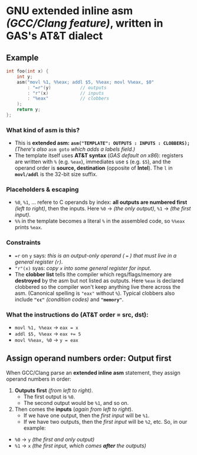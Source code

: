 # GNU extended inline asm *(GCC/Clang feature)*, written in **GAS's AT&T dialect**

## Example
```c
int foo(int x) {
    int y;
    asm("movl %1, %%eax; addl $5, %%eax; movl %%eax, $0"
        : "=r"(y)           // outputs
        : "r"(x)            // inputs
        : "%eax"            // clobbers
    );
    return y;
};
```

### What kind of asm is this?
 * This is **extended asm:** **`asm("TEMPLATE": OUTPUTS : INPUTS : CLOBBERS);`** *(There's also* `asm goto` *which adds a labels field.)*
 * The template itself uses **AT&T syntax** (*GAS default on x86*): registers are written with `%` (e.g. `%eax`), immediates use `$` (e.g. `$5`), and the operand order is **source, destination** (opposite of **Intel**). The `l` in **`movl/addl`** is the 32-bit size suffix.

### Placeholders & escaping
 * `%0`, `%1`, ... refere to C operands by index: **all outputs are numbered first** *(left to right)*, then the inputs. Here `%0` $\rightarrow$ *(the only output)*, `%1` $\rightarrow$ *(the first input)*.
 * `%%` in the template becomes a literal `%` in the assembled code, so `%%eax` prints `%eax`.

### Constraints
 * `=r` on `y` says: *this is an output-only operand ( `=` ) that must live in a general register (`r`)*.
 * `"r"(x)` syas: *copy `x` into some general register for input*.
 * The **clobber list** tells lthe compiler which regs/flags/memory are **destroyed** by the asm but not listed as outputs. Here `%eax` is declared clobbered so the compiler won't keep anything live there across the asm. (Canonical spelling is `"eax"` without `%`). Typical clobbers also include **`"cc"`** *(condition codes)* and **`"memory"`**.

### What the instructions do (AT&T order = src, dst):
 * `movl %1, %%eax` $\rightarrow$ `eax = x`
 * `addl $5, %%eax` $\rightarrow$ `eax += 5`
 * `movl %%eax, %0` $\rightarrow$ `y = eax`

## Assign operand numbers order: Output first
When GCC/Clang parse an **extended inline asm** statement, they assign operand numbers in order:
 1. **Outputs first** *(from left to right)*.
    * The first output is `%0`.
    * The second output would be `%1`, and so on.
 2. Then comes the **inputs** (*again from left to right*). 
    * If we have one output, then the *first input* will be `%1`.
    * If we have two outputs, then the *first input* will be `%2`, etc.
So, in our example:
 * `%0` $\rightarrow$ `y` *(the first and only output)*
 * `%1` $\rightarrow$ `x` *(the first input, which comes **after** the outputs)*
